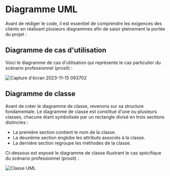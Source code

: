 # Diagramme UML

Avant de rédiger le code, il est essentiel de comprendre les exigences des clients en réalisant plusieurs diagrammes afin de saisir pleinement la portée du projet :

## Diagramme de cas d'utilisation


Voici le diagramme de cas d'utilisation qui représente le cas particulier du scénario professionnel (prosit) :

![Capture d'écran 2023-11-15 093702](https://github.com/peio933/Prosit_2/assets/116553253/27622e3d-9960-43b7-b7e3-6c6865eb8683)


## Diagramme de classe

Avant de créer le diagramme de classe, revenons sur sa structure fondamentale. Le diagramme de classe est constitué d'une ou plusieurs classes, chacune étant symbolisée par un rectangle divisé en trois sections distinctes :

- La première section contient le nom de la classe.<br>
- La deuxième section englobe les attributs associés à la classe.<br>
- La dernière section regroupe les méthodes de la classe.<br>

Ci-dessous est exposé le diagramme de classe illustrant le cas spécifique du scénario professionnel (prosit) :

![Classe UML](https://github.com/peio933/Prosit2/assets/116553253/573222c0-3185-4517-a56d-033244585cc9)
